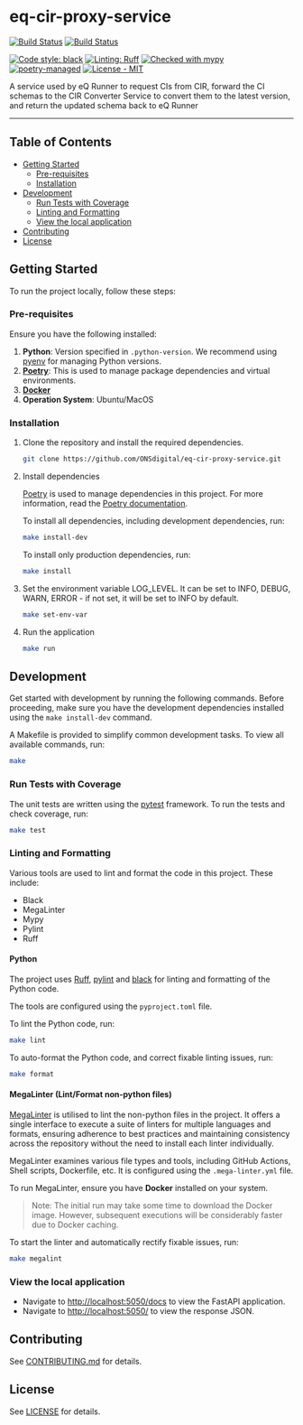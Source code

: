 # eq-cir-proxy-service

[![Build Status](https://github.com/ONSdigital/eq-cir-proxy-service/actions/workflows/ci.yml/badge.svg)](https://github.com/ONSdigital/eq-cir-proxy-service/actions/workflows/ci.yml)
[![Build Status](https://github.com/ONSdigital/eq-cir-proxy-service/actions/workflows/mega-linter.yml/badge.svg)](https://github.com/ONSdigital/eq-cir-proxy-service/actions/workflows/mega-linter.yml)

[![Code style: black](https://img.shields.io/badge/code%20style-black-000000.svg)](https://github.com/psf/black)
[![Linting: Ruff](https://img.shields.io/endpoint?url=https://raw.githubusercontent.com/charliermarsh/ruff/main/assets/badge/v2.json)](https://github.com/astral-sh/ruff)
[![Checked with mypy](https://www.mypy-lang.org/static/mypy_badge.svg)](https://mypy-lang.org/)
[![poetry-managed](https://img.shields.io/badge/poetry-managed-blue)](https://python-poetry.org/)
[![License - MIT](https://img.shields.io/badge/licence%20-MIT-1ac403.svg)](https://github.com/ONSdigital/eq-cir-proxy-service/blob/main/LICENSE)

A service used by eQ Runner to request CIs from CIR, forward the CI schemas to the CIR Converter Service to
convert them to the latest version, and return the updated schema back to eQ Runner

---

## Table of Contents

[//]: # (:TODO: Enable link checking once https://github.com/tcort/markdown-link-check/issues/250 is resolved.)
<!-- markdown-link-check-disable -->
- [Getting Started](#getting-started)
    - [Pre-requisites](#pre-requisites)
    - [Installation](#installation)
- [Development](#development)
    - [Run Tests with Coverage](#run-tests-with-coverage)
    - [Linting and Formatting](#linting-and-formatting)
    - [View the local application](#view-the-local-application)
- [Contributing](#contributing)
- [License](#license)
<!-- markdown-link-check-enable -->

## Getting Started

To run the project locally, follow these steps:

### Pre-requisites

Ensure you have the following installed:

1. **Python**: Version specified in `.python-version`. We recommend using [pyenv](https://github.com/pyenv/pyenv) for
    managing Python versions.
2. **[Poetry](https://python-poetry.org/)**: This is used to manage package dependencies and virtual
    environments.
3. **[Docker](https://docs.docker.com/engine/install/)**
4. **Operation System**: Ubuntu/MacOS

### Installation

1. Clone the repository and install the required dependencies.

    ```bash
    git clone https://github.com/ONSdigital/eq-cir-proxy-service.git
    ```

2. Install dependencies

    [Poetry](https://python-poetry.org/) is used to manage dependencies in this project. For more information, read
    the [Poetry documentation](https://python-poetry.org/).

    To install all dependencies, including development dependencies, run:

    ```bash
    make install-dev
    ```

    To install only production dependencies, run:

    ```bash
    make install
    ```

3. Set the environment variable LOG_LEVEL.
    It can be set to INFO, DEBUG, WARN, ERROR - if not set, it will be set to INFO by default.

    ```bash
    make set-env-var
    ```

4. Run the application

    ```bash
    make run
    ```

## Development

Get started with development by running the following commands.
Before proceeding, make sure you have the development dependencies installed using the `make install-dev` command.

A Makefile is provided to simplify common development tasks. To view all available commands, run:

```bash
make
```

### Run Tests with Coverage

The unit tests are written using the [pytest](https://docs.pytest.org/en/stable/) framework. To run the tests and check
coverage, run:

```bash
make test
```

### Linting and Formatting

Various tools are used to lint and format the code in this project. These include:

- Black
- MegaLinter
- Mypy
- Pylint
- Ruff

#### Python

The project uses [Ruff](https://github.com/astral-sh/ruff), [pylint](https://pylint.pycqa.org/en/latest/index.html)
and [black](https://black.readthedocs.io/en/stable/) for linting and formatting of the Python code.

The tools are configured using the `pyproject.toml` file.

To lint the Python code, run:

```bash
make lint
```

To auto-format the Python code, and correct fixable linting issues, run:

```bash
make format
```

#### MegaLinter (Lint/Format non-python files)

[MegaLinter](https://github.com/oxsecurity/megalinter) is utilised to lint the non-python files in the project.
It offers a single interface to execute a suite of linters for multiple languages and formats, ensuring adherence to
best practices and maintaining consistency across the repository without the need to install each linter individually.

MegaLinter examines various file types and tools, including GitHub Actions, Shell scripts, Dockerfile, etc. It is
configured using the `.mega-linter.yml` file.

To run MegaLinter, ensure you have **Docker** installed on your system.

> Note: The initial run may take some time to download the Docker image. However, subsequent executions will be
> considerably faster due to Docker caching.

To start the linter and automatically rectify fixable issues, run:

```bash
make megalint
```

### View the local application

<!-- markdown-link-check-disable -->
- Navigate to [http://localhost:5050/docs](http://localhost:5050/docs) to view the FastAPI application.
- Navigate to [http://localhost:5050/](http://localhost:5050/) to view the response JSON.
<!-- markdown-link-check-enable -->

## Contributing

See [CONTRIBUTING.md](CONTRIBUTING.md) for details.

## License

See [LICENSE](LICENSE) for details.
